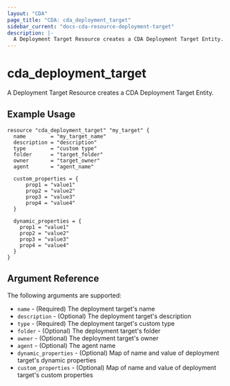 ```yaml
---
layout: "CDA"
page_title: "CDA: cda_deployment_target"
sidebar_current: "docs-cda-resource-deployment-target"
description: |-
  A Deployment Target Resource creates a CDA Deployment Target Entity.
---
```


# cda_deployment_target

A Deployment Target Resource creates a CDA Deployment Target Entity.

## Example Usage

```hcl
resource "cda_deployment_target" "my_target" {
  name        = "my_target_name"
  description = "description"
  type        = "custom type"
  folder      = "target_folder"
  owner       = "target_owner"
  agent       = "agent_name"

  custom_properties = { 
      prop1 = "value1" 
      prop2 = "value2"
      prop3 = "value3"
      prop4 = "value4" 
  }

  dynamic_properties = {
    prop1 = "value1"
    prop2 = "value2"
    prop3 = "value3"
    prop4 = "value4"
  }
}
```

## Argument Reference

The following arguments are supported:

- `name` - (Required) The deployment target's name
- `description` - (Optional) The deployment target's description
- `type` - (Required) The deployment target's custom type
- `folder` - (Optional) The deployment target's folder
- `owner` - (Optional) The deployment target's owner
- `agent` - (Optional) The agent name
- `dynamic_properties` - (Optional) Map of name and value of deployment target's dynamic properties
- `custom_properties` - (Optional) Map of name and value of deployment target's custom properties